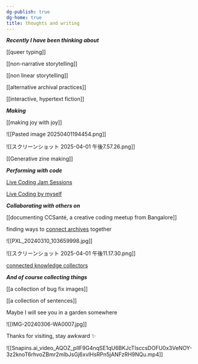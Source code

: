 ```yaml
---
dg-publish: true
dg-home: true
title: thoughts and writing
---
```

***Recently I have been thinking about*** 

[[queer typing]]

[[non-narrative storytelling]] 

[[non linear storytelling]]

[[alternative archival practices]]

[[interactive, hypertext fiction]]
 
***Making***

[[making joy with joy]]

![[Pasted image 20250401194454.png]]

![[スクリーンショット 2025-04-01 午後7.57.26.png]]

[[Generative zine making]]

***Performing with code***

[Live Coding Jam Sessions](https://youtube.com/playlist?list=PLtIFBqtbw3N2d7Ej316QSijaZ8RonshBw&si=RrOY3lU4Phxh8hKa)

[Live Coding by myself](https://youtube.com/playlist?list=PLtIFBqtbw3N22LQ2aVarVI2CGODkrQpfQ&si=1TqClPO4dwA6QciS)

***Collaborating with others on***

[[documenting CCSanté, a creative coding meetup from Bangalore]]

finding ways to [connect archives](https://docs.google.com/document/d/1JLik1bdX64cG-GEccpP7e6nbGDTYbCVkZBr3YLcIKho/edit?tab=t.0#heading=h.zihi1xnfalge) together 

![[PXL_20240310_103659998.jpg]]

![[スクリーンショット 2025-04-01 午後11.17.30.png]]

[connected knowledge collectors](https://publicinfrastructure.org/podcast/40-arena/#:~:text=connected%20knowledge%20collectors)

***And of course collecting things***

[[a collection of bug fix images]]

[[a collection of sentences]]



Maybe I will see you in a garden somewhere 

![[IMG-20240306-WA0007.jpg]]

Thanks for visiting, stay awkward ✨ 

![[Snapins.ai_video_AQOZ_pIlF9G4nqSE1qU6BKJcTIsccsDOFU0x3VeNOY-3z2knoT6rhvoZBmr2mIbJsGj6xvlHsRPn5jANFzRH9NQu.mp4]]